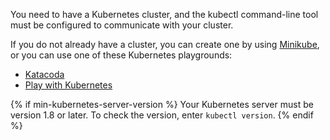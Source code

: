 You need to have a Kubernetes cluster, and the kubectl command-line tool must
be configured to communicate with your cluster.

If you do not already have a
cluster, you can create one by using
[Minikube](/docs/getting-started-guides/minikube),
or you can use one of these Kubernetes playgrounds:

* [Katacoda](https://www.katacoda.com/courses/kubernetes/playground)
* [Play with Kubernetes](http://labs.play-with-k8s.com/)

{% if min-kubernetes-server-version %}
Your Kubernetes server must be version 1.8 or later. To check the version, enter
`kubectl version`.
{% endif %}
